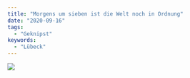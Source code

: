 ```yaml
---
title: "Morgens um sieben ist die Welt noch in Ordnung"
date: "2020-09-16"
tags:
  - "Geknipst"
keywords:
  - "Lübeck"
---
```


![](/images/022B9DBE-12F5-4C64-A25E-4D26BB162ABE-1024x768.jpeg)
